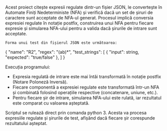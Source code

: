 Acest proiect citește expresii regulate dintr-un fișier JSON, le convertește în Automate Finiți Nedeterministe (NFA) și verifică dacă un set de șiruri de caractere sunt acceptate de NFA-ul generat. Procesul implică conversia expresiei regulate în notație postfix, construirea unui NFA pentru fiecare expresie și simularea NFA-ului pentru a valida dacă șirurile de intrare sunt acceptate.

    Forma unui test din fișierul JSON este următoarea: 
{
    "name": "R2",
    "regex": "(ab)*",
    "test_strings": [
      { "input": string, "expected": "true/false" },
]
  }
  
Execuția programului:
- Expresia regulată de intrare este mai întâi transformată în notație postfix (Notare Poloneză Inversă).
- Fiecare componentă a expresiei regulate este transformată într-un NFA și combinată folosind operațiile respective (concatenare, uniune, etc.).
- Pentru fiecare șir de intrare, simularea NFA-ului este rulată, iar rezultatul este comparat cu valoarea așteptată.

Scriptul se rulează direct prin comanda python 3. Acesta va procesa expresiile regulate și șirurile de test, afișând dacă fiecare șir corespunde rezultatului așteptat.

